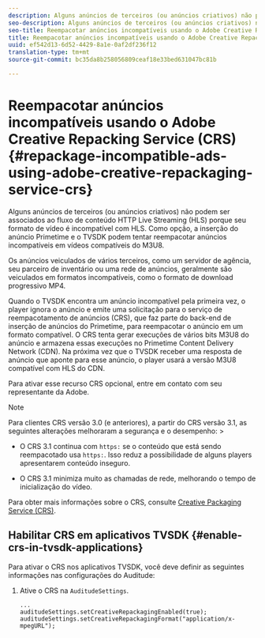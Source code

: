 ```yaml
---
description: Alguns anúncios de terceiros (ou anúncios criativos) não podem ser associados ao fluxo de conteúdo HTTP Live Streaming (HLS) porque seu formato de vídeo é incompatível com HLS. Como opção, a inserção do anúncio Primetime e o TVSDK podem tentar reempacotar anúncios incompatíveis em vídeos compatíveis do M3U8.
seo-description: Alguns anúncios de terceiros (ou anúncios criativos) não podem ser associados ao fluxo de conteúdo HTTP Live Streaming (HLS) porque seu formato de vídeo é incompatível com HLS. Como opção, a inserção do anúncio Primetime e o TVSDK podem tentar reempacotar anúncios incompatíveis em vídeos compatíveis do M3U8.
seo-title: Reempacotar anúncios incompatíveis usando o Adobe Creative Repacking Service (CRS)
title: Reempacotar anúncios incompatíveis usando o Adobe Creative Repacking Service (CRS)
uuid: ef542d13-6d52-4429-8a1e-0af2df236f12
translation-type: tm+mt
source-git-commit: bc35da8b258056809ceaf18e33bed631047bc81b

---
```



# Reempacotar anúncios incompatíveis usando o Adobe Creative Repacking Service (CRS) {#repackage-incompatible-ads-using-adobe-creative-repackaging-service-crs}

Alguns anúncios de terceiros (ou anúncios criativos) não podem ser associados ao fluxo de conteúdo HTTP Live Streaming (HLS) porque seu formato de vídeo é incompatível com HLS. Como opção, a inserção do anúncio Primetime e o TVSDK podem tentar reempacotar anúncios incompatíveis em vídeos compatíveis do M3U8.

Os anúncios veiculados de vários terceiros, como um servidor de agência, seu parceiro de inventário ou uma rede de anúncios, geralmente são veiculados em formatos incompatíveis, como o formato de download progressivo MP4.

Quando o TVSDK encontra um anúncio incompatível pela primeira vez, o player ignora o anúncio e emite uma solicitação para o serviço de reempacotamento de anúncios (CRS), que faz parte do back-end de inserção de anúncios do Primetime, para reempacotar o anúncio em um formato compatível. O CRS tenta gerar execuções de vários bits M3U8 do anúncio e armazena essas execuções no Primetime Content Delivery Network (CDN). Na próxima vez que o TVSDK receber uma resposta de anúncio que aponte para esse anúncio, o player usará a versão M3U8 compatível com HLS do CDN.

Para ativar esse recurso CRS opcional, entre em contato com seu representante da Adobe.

>[!NOTE]
>
>Para clientes CRS versão 3.0 (e anteriores), a partir do CRS versão 3.1, as seguintes alterações melhoraram a segurança e o desempenho: >
>* O CRS 3.1 continua com `https:` se o conteúdo que está sendo reempacotado usa `https:`. Isso reduz a possibilidade de alguns players apresentarem conteúdo inseguro.
   >
   >
* O CRS 3.1 minimiza muito as chamadas de rede, melhorando o tempo de inicialização do vídeo.
>



Para obter mais informações sobre o CRS, consulte [Creative Packaging Service (CRS)](../../../../../dynamic-ad-insertion/creative-repackaging-service/crs-overview.md).

## Habilitar CRS em aplicativos TVSDK {#enable-crs-in-tvsdk-applications}

Para ativar o CRS nos aplicativos TVSDK, você deve definir as seguintes informações nas configurações do Auditude:

1. Ative o CRS na `AuditudeSettings`.

   ```
   ... 
   auditudeSettings.setCreativeRepackagingEnabled(true); 
   auditudeSettings.setCreativeRepackagingFormat("application/x-mpegURL"); 
   ```
